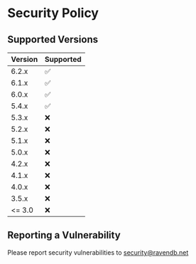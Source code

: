 # Security Policy

## Supported Versions

| Version | Supported          |
| ------- | ------------------ |
| 6.2.x   | :white_check_mark: |
| 6.1.x   | :white_check_mark: |
| 6.0.x   | :white_check_mark: |
| 5.4.x   | :white_check_mark: |
| 5.3.x   | :x:                |
| 5.2.x   | :x:                |
| 5.1.x   | :x:                |
| 5.0.x   | :x:                |
| 4.2.x   | :x:                |
| 4.1.x   | :x:                |
| 4.0.x   | :x:                |
| 3.5.x   | :x:                |
| <= 3.0  | :x:                |

## Reporting a Vulnerability

Please report security vulnerabilities to security@ravendb.net
